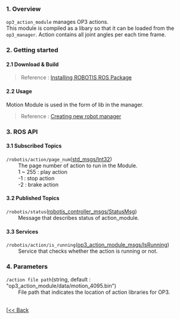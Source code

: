 ### 1. Overview  
`op3_action_module` manages OP3 actions.  
This module is compiled as a libary so that it can be loaded from the `op3_manager`.
Action contains all joint angles per each time frame.

### 2. Getting started  
#### 2.1 Download & Build  
 > Reference : [Installing ROBOTIS ROS Package](OP3-Recovery-of-ROBOTIS-OP3#24-installation-robotis-ros-packages.md)  

#### 2.2 Usage  
Motion Module is used in the form of lib in the manager.  
> Reference : [Creating new robot manager](Creating-new-robot-manager.md)

### 3. ROS API  
#### 3.1 Subscribed Topics  
`/robotis/action/page_num`([std_msgs/Int32](http://docs.ros.org/api/std_msgs/html/msg/Int32.html))  
&emsp;&emsp; The page number of action to run in the Module.  
&emsp;&emsp; 1 ~ 255 : play action  
&emsp;&emsp; -1 : stop action  
&emsp;&emsp; -2 : brake action  

#### 3.2 Published Topics  
`/robotis/status`([robotis_controller_msgs/StatusMsg](StatusMsg.msg))  
&emsp;&emsp; Message that describes status of action_module.  

#### 3.3 Services  
`/robotis/action/is_running`([op3_action_module_msgs/IsRunning](op3_IsRunning.srv))  
&emsp;&emsp; Service that checks whether the action is running or not.  


### 4. Parameters  
`/action file path`(string, default : "op3_action_module/data/motion_4095.bin")  
&emsp;&emsp; File path that indicates the location of action libraries for OP3.  


<br>[[&lt;&lt; Back](ROBOTIS-OP3-Modules.md)
